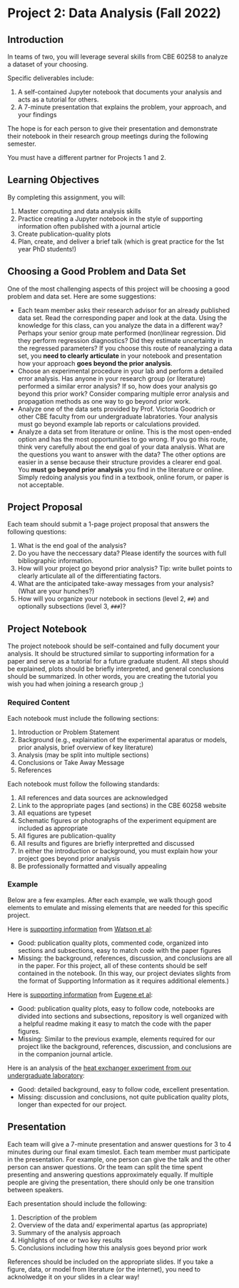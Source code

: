 # Project 2: Data Analysis (Fall 2022)

## Introduction

In teams of two, you will leverage several skills from CBE 60258 to analyze a dataset of your choosing.

Specific deliverables include:
1. A self-contained Jupyter notebook that documents your analysis and acts as a tutorial for others.
2. A 7-minute presentation that explains the problem, your approach, and your findings

The hope is for each person to give their presentation and demonstrate their notebook in their research group meetings during the following semester.

You must have a different partner for Projects 1 and 2.

## Learning Objectives

By completing this assignment, you will:
1. Master computing and data analysis skills
2. Practice creating a Jupyter notebook in the style of supporting information often published with a journal article
3. Create publication-quality plots
3. Plan, create, and deliver a brief talk (which is great practice for the 1st year PhD students!)

## Choosing a Good Problem and Data Set

One of the most challenging aspects of this project will be choosing a good problem and data set. Here are some suggestions:
* Each team member asks their research advisor for an already published data set. Read the corresponding paper and look at the data. Using the knowledge for this class, can you analyze the data in a different way? Perhaps your senior group mate performed (non)linear regression. Did they perform regression diagnostics? Did they estimate uncertainty in the regressed parameters? If you choose this route of reanalyzing a data set, you **need to clearly articulate** in your notebook and presentation how your approach **goes beyond the prior analysis**.
* Choose an experimental procedure in your lab and perform a detailed error analysis. Has anyone in your research group (or literature) performed a similar error analysis? If so, how does your analysis go beyond this prior work? Consider comparing multiple error analysis and propagation methods as one way to go beyond prior work.
* Analyze one of the data sets provided by Prof. Victoria Goodrich or other CBE faculty from our undergraduate labratories. Your analysis must go beyond example lab reports or calculations provided.
* Analyze a data set from literature or online. This is the most open-ended option and has the most opportunities to go wrong. If you go this route, think very carefully about the end goal of your data analysis. What are the questions you want to answer with the data? The other options are easier in a sense because their structure provides a clearer end goal. You **must go beyond prior analysis** you find in the literature or online. Simply redoing analysis you find in a textbook, online forum, or paper is not acceptable.

## Project Proposal

Each team should submit a 1-page project proposal that answers the following questions:
1. What is the end goal of the analysis?
2. Do you have the neccessary data? Please identify the sources with full bibliographic information.
3. How will your project go beyond prior analysis? Tip: write bullet points to clearly articulate all of the differentiating factors.
4. What are the anticipated take-away messages from your analysis? (What are your hunches?)
5. How will you organize your notebook in sections (level 2, `##`) and optionally subsections (level 3, `###`)?

## Project Notebook

The project notebook should be self-contained and fully document your analysis. It should be structured similar to supporting information for a paper and serve as a tutorial for a future graduate student. All steps should be explained, plots should be briefly interpreted, and general conclusions should be summarized. In other words, you are creating the tutorial you wish you had when joining a research group ;)

### Required Content

Each notebook must include the following sections:
1. Introduction or Problem Statement
2. Background (e.g., explaination of the experimental aparatus or models, prior analysis, brief overview of key literature)
2. Analysis (may be split into multiple sections)
4. Conclusions or Take Away Message
5. References

Each notebook must follow the following standards:
1. All references and data sources are acknowledged
2. Link to the appropriate pages (and sections) in the CBE 60258 website
3. All equations are typeset
4. Schematic figures or photographs of the experiment equipment are included as appropriate
5. All figures are publication-quality
6. All results and figures are briefly interpretted and discussed
7. In either the introduction or background, you must explain how your project goes beyond prior analysis
8. Be professionally formatted and visually appealing

### Example

Below are a few examples. After each example, we walk though good elements to emulate and missing elements that are needed for this specific project.

Here is [supporting information](https://github.com/dowlinglab/CO2-to-carbs-analysis/blob/main/Watson_supporting_calculations.ipynb) from [Watson et al](https://pubs.acs.org/doi/full/10.1021/acsenergylett.2c01550):
* Good: publication quality plots, commented code, organized into sections and subsections, easy to match code with the paper figures
* Missing: the background, references, discussion, and conclusions are all in the paper. For this project, all of these contents should be self contained in the notebook. (In this way, our project deviates slights from the format of Supporting Information as it requires additional elements.)

Here is [supporting information](https://github.com/dowlinglab/multiscale-adsorption-targets) from [Eugene et al](https://pubs.acs.org/doi/10.1021/acsestengg.0c00046):
* Good: publication quality plots, easy to follow code, notebooks are divided into sections and subsections, repository is well organized with a helpful readme making it easy to match the code with the paper figures.
* Missing: Similar to the previous example, elements required for our project like the background, references, discussion, and conclusions are in the companion journal article.

Here is an analysis of the [heat exchanger experiment from our undergraduate laboratory](https://jckantor.github.io/cbe31358-book/notebooks/01/00_hx.html):
* Good: detailed background, easy to follow code, excellent presentation.
* Missing: discussion and conclusions, not quite publication quality plots, longer than expected for our project.

## Presentation

Each team will give a 7-minute presentation and answer questions for 3 to 4 minutes during our final exam timeslot. Each team member must participate in the presentation. For example, one person can give the talk and the other person can answer questions. Or the team can split the time spent presenting and answering questions approximately equally. If multiple people are giving the presentation, there should only be one transition between speakers.

Each presentation should include the following:
1. Description of the problem
2. Overview of the data and/ experimental apartus (as appropriate)
3. Summary of the analysis approach
4. Highlights of one or two key results
5. Conclusions including how this analysis goes beyond prior work

References should be included on the appropriate slides. If you take a figure, data, or model from literature (or the internet), you need to acknolwedge it on your slides in a clear way!
